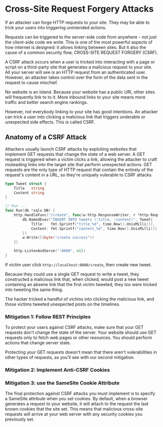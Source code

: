 # Cross-Site Request Forgery Attacks

If an attacker can forge HTTP requests to your site. They may be able to trick your users into triggering unintended actions.

Requests can be triggered to the server-side code from anywhere - not just the client-side code we write. This is one of the most powerful aspects of how internet is designed: it allows linking between sites. But it also the cause of a common security flow, CROSS-SITE REQUEST FORGERY (CSRF).

A CSRF attack occurs when a user is tricked into interacting with a page or script on a third-party site that generates a malicious request to your site. All your server will see is an HTTP request from an authenticated user. However, an attacker takes control over the form of the data sent in the request to cause mischief.

No website is an island. Because your website has a public URI, other sites will frequently link to to it. More inbound links to your site means more traffic and better search engine rankings.

However, not everybody linking to your site has good intentions. An attacker can trick a user into clicking a malicious link that triggers underable or unexpected side effects. This is called CSRF.

## Anatomy of a CSRF Attack

Attackers usually launch CSRF attacks by exploiting websites that implement GET requests that change the state of a web server. A GET request is triggered when a victim clicks a link, allowing the attacker to craft misleading links into the target site that perform unexpected actions. GET requests are the only type of HTTP request that contain the entirely of the request's content in a URL, so they're uniquely vulerable to CSRF attacks.

```go
type Tweet struct {
	Title   string
	Content string
}

// Run ...
func Run(db *sqlx.DB) {
	http.HandleFunc("/create", func(w http.ResponseWriter, r *http.Request) {
		db.NamedExec("INSERT INTO tweets (:title, :content)", Tweet{
			Title:   fmt.Sprintf("title_%d", time.Now().UnixMilli()),
			Content: fmt.Sprintf("content_%d", time.Now().UnixMilli()),
		})
		w.Write([]byte("create success"))
	})

	http.ListenAndServe(":8080", nil)
}
```

If victim user click `http://localhost:8080/create`, then create new tweet.

Because they could use a single GET request to write a tweet, they constructed a malicious link that, when clicked, would post a new tweet containing an absene link that the first victim tweeted, they too were tricked into tweeting the same thing. 

The hacker tricked a handful of victims into clicking the malicious link, and those victims tweeted unexpected posts on the timelines.

### Mitigation 1: Follow REST Principles

To protect your users against CSRF attacks, make sure that your GET requests don't change the state of the server. Your website should use GET requests only to fetch web pages or other resources. You should perform actions that change server state.

Protecting your GET requests doesn't mean that there aren't vulerabilities in other types of requests, as you'll see with our second mitigation.

### Mitigation 2: Implement Anti-CSRF Cookies

### Mitigation 3: use the SameSite Cookie Attribute

The final protection against CSRF attacks you must implement is to specify a SameSite attribute when you set cookies. By default, when a browser generates a request to your website, it will attach to the request the last known cookies that the site set. This means that malicious cross-site requests will arrive at your web server with any security cookies you previously set.